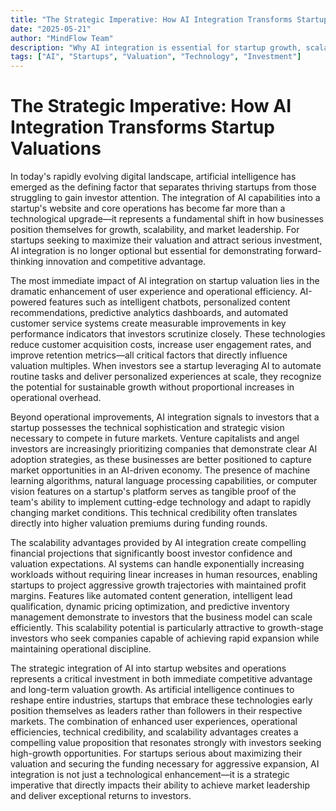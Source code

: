 ```yaml
---
title: "The Strategic Imperative: How AI Integration Transforms Startup Valuations"
date: "2025-05-21"
author: "MindFlow Team"
description: "Why AI integration is essential for startup growth, scalability, and maximum valuation potential"
tags: ["AI", "Startups", "Valuation", "Technology", "Investment"]
---
```


# The Strategic Imperative: How AI Integration Transforms Startup Valuations

In today's rapidly evolving digital landscape, artificial intelligence has emerged as the defining factor that separates thriving startups from those struggling to gain investor attention. The integration of AI capabilities into a startup's website and core operations has become far more than a technological upgrade—it represents a fundamental shift in how businesses position themselves for growth, scalability, and market leadership. For startups seeking to maximize their valuation and attract serious investment, AI integration is no longer optional but essential for demonstrating forward-thinking innovation and competitive advantage.

The most immediate impact of AI integration on startup valuation lies in the dramatic enhancement of user experience and operational efficiency. AI-powered features such as intelligent chatbots, personalized content recommendations, predictive analytics dashboards, and automated customer service systems create measurable improvements in key performance indicators that investors scrutinize closely. These technologies reduce customer acquisition costs, increase user engagement rates, and improve retention metrics—all critical factors that directly influence valuation multiples. When investors see a startup leveraging AI to automate routine tasks and deliver personalized experiences at scale, they recognize the potential for sustainable growth without proportional increases in operational overhead.

Beyond operational improvements, AI integration signals to investors that a startup possesses the technical sophistication and strategic vision necessary to compete in future markets. Venture capitalists and angel investors are increasingly prioritizing companies that demonstrate clear AI adoption strategies, as these businesses are better positioned to capture market opportunities in an AI-driven economy. The presence of machine learning algorithms, natural language processing capabilities, or computer vision features on a startup's platform serves as tangible proof of the team's ability to implement cutting-edge technology and adapt to rapidly changing market conditions. This technical credibility often translates directly into higher valuation premiums during funding rounds.

The scalability advantages provided by AI integration create compelling financial projections that significantly boost investor confidence and valuation expectations. AI systems can handle exponentially increasing workloads without requiring linear increases in human resources, enabling startups to project aggressive growth trajectories with maintained profit margins. Features like automated content generation, intelligent lead qualification, dynamic pricing optimization, and predictive inventory management demonstrate to investors that the business model can scale efficiently. This scalability potential is particularly attractive to growth-stage investors who seek companies capable of achieving rapid expansion while maintaining operational discipline.

The strategic integration of AI into startup websites and operations represents a critical investment in both immediate competitive advantage and long-term valuation growth. As artificial intelligence continues to reshape entire industries, startups that embrace these technologies early position themselves as leaders rather than followers in their respective markets. The combination of enhanced user experiences, operational efficiencies, technical credibility, and scalability advantages creates a compelling value proposition that resonates strongly with investors seeking high-growth opportunities. For startups serious about maximizing their valuation and securing the funding necessary for aggressive expansion, AI integration is not just a technological enhancement—it is a strategic imperative that directly impacts their ability to achieve market leadership and deliver exceptional returns to investors.